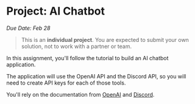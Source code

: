 # Project: AI Chatbot

_Due Date: Feb 28_

> This is an **individual project**. You are expected to submit your own solution,
> not to work with a partner or team.

In this assignment, you'll follow the tutorial to build an AI chatbot
application.

The application will use the OpenAI API and the Discord API, so you will need to
create API keys for each of those tools.

You'll rely on the documentation from [OpenAI](https://beta.openai.com/docs/quickstart/build-your-application)
and [Discord](https://discord.com/developers/docs).
